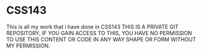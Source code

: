 # CSS143
This is all my work that i have done in CSS143
THIS IS A PRIVATE GIT REPOSITORY, IF YOU GAIN ACCESS TO THIS, YOU HAVE NO PERMISSION TO USE THIS CONTENT OR CODE IN ANY WAY SHAPE OR FORM WITHOUT MY PERMISSION.

